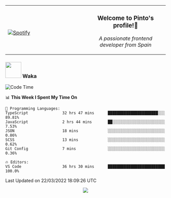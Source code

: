 <table width="100%" align="center"> 
  <tr>
  <td width="50%">
      
&nbsp; <br> [![Spotify](https://novatorem-zeta-rust.vercel.app/api/spotify)](https://open.spotify.com/user/novatorem-zeta-rust)

  </td>
  <td width="50%">
    <h3 align="center">Welcome to Pinto's profile!👋</h3>
    <p align="center"><em>A passionate frontend developer from Spain</em></p>
  </td>
  </table>

### <img src="https://media.giphy.com/media/VgCDAzcKvsR6OM0uWg/giphy.gif" width="50"> Waka

  <!--START_SECTION:waka-->
![Code Time](http://img.shields.io/badge/Code%20Time-179%20hrs%2031%20mins-blue)

📊 **This Week I Spent My Time On** 

```text
💬 Programming Languages: 
TypeScript               32 hrs 47 mins      ██████████████████████░░░   89.81% 
JavaScript               2 hrs 44 mins       ██░░░░░░░░░░░░░░░░░░░░░░░   7.53% 
JSON                     18 mins             ░░░░░░░░░░░░░░░░░░░░░░░░░   0.86% 
SCSS                     13 mins             ░░░░░░░░░░░░░░░░░░░░░░░░░   0.62% 
Git Config               7 mins              ░░░░░░░░░░░░░░░░░░░░░░░░░   0.36%

🔥 Editors: 
VS Code                  36 hrs 30 mins      █████████████████████████   100.0%

```


 Last Updated on 22/03/2022 18:09:26 UTC
<!--END_SECTION:waka-->

<div align="center">
<img src="https://github-readme-stats-gilt-tau.vercel.app/api/top-langs/?username=pinto-hub&layout=compact&theme=dracula" />
</div>
